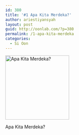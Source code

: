 ```yaml
---
id: 380
title: '#1 Apa Kita Merdeka?'
author: ariestiyansyah
layout: post
guid: http://oonlab.com/?p=380
permalink: /1-apa-kita-merdeka
categories:
  - Si Oon
---
```

<div id="attachment_381" style="width: 726px" class="wp-caption aligncenter">
  <a href="http://oonlab.com/wp-content/uploads/2014/08/merdeka.png"><img class="size-full wp-image-381" src="http://oonlab.com/wp-content/uploads/2014/08/merdeka.png" alt="Apa Kita Merdeka?" width="200"/></a>
  
  <p class="wp-caption-text">
    Apa Kita Merdeka?
  </p>
</div>